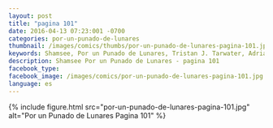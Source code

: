 ```yaml
---
layout: post
title: "pagina 101"
date: 2016-04-13 07:23:001 -0700
categories: por-un-punado-de-lunares
thumbnail: /images/comics/thumbs/por-un-punado-de-lunares-pagina-101.jpg
keywords: Shamsee, Por un Punado de Lunares, Tristan J. Tarwater, Adrian Ricker
description: Shamsee Por un Punado de Lunares - pagina 101
facebook_type: 
facebook_image: /images/comics/por-un-punado-de-lunares-pagina-101.jpg
language: es
---
```

{% include figure.html src="por-un-punado-de-lunares-pagina-101.jpg" alt="Por un Punado de Lunares Pagina 101" %}
